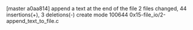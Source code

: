 [master a0aa814] append a text at the end of the file
 2 files changed, 44 insertions(+), 3 deletions(-)
 create mode 100644 0x15-file_io/2-append_text_to_file.c
